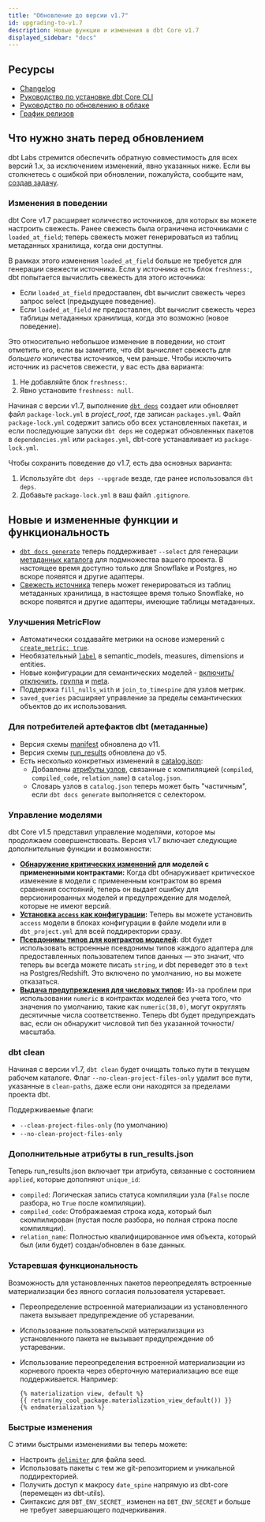 ```yaml
---
title: "Обновление до версии v1.7"
id: upgrading-to-v1.7
description: Новые функции и изменения в dbt Core v1.7
displayed_sidebar: "docs"
---
```


## Ресурсы

- [Changelog](https://github.com/dbt-labs/dbt-core/blob/1.7.latest/CHANGELOG.md)
- [Руководство по установке dbt Core CLI](/docs/core/installation-overview)
- [Руководство по обновлению в облаке](/docs/dbt-versions/upgrade-dbt-version-in-cloud)
- [График релизов](https://github.com/dbt-labs/dbt-core/issues/8260)

## Что нужно знать перед обновлением

dbt Labs стремится обеспечить обратную совместимость для всех версий 1.x, за исключением изменений, явно указанных ниже. Если вы столкнетесь с ошибкой при обновлении, пожалуйста, сообщите нам, [создав задачу](https://github.com/dbt-labs/dbt-core/issues/new).

### Изменения в поведении

dbt Core v1.7 расширяет количество источников, для которых вы можете настроить свежесть. Ранее свежесть была ограничена источниками с `loaded_at_field`; теперь свежесть может генерироваться из таблиц метаданных хранилища, когда они доступны.

В рамках этого изменения `loaded_at_field` больше не требуется для генерации свежести источника. Если у источника есть блок `freshness:`, dbt попытается вычислить свежесть для этого источника:
- Если `loaded_at_field` предоставлен, dbt вычислит свежесть через запрос select (предыдущее поведение).
- Если `loaded_at_field` _не_ предоставлен, dbt вычислит свежесть через таблицы метаданных хранилища, когда это возможно (новое поведение).

Это относительно небольшое изменение в поведении, но стоит отметить его, если вы заметите, что dbt вычисляет свежесть для _большего_ количества источников, чем раньше. Чтобы исключить источник из расчетов свежести, у вас есть два варианта:
1. Не добавляйте блок `freshness:`.
2. Явно установите `freshness: null`.

Начиная с версии v1.7, выполнение [`dbt deps`](/reference/commands/deps) создает или обновляет файл `package-lock.yml` в _project_root_, где записан `packages.yml`. Файл `package-lock.yml` содержит запись обо всех установленных пакетах, и если последующие запуски `dbt deps` не содержат обновленных пакетов в `dependencies.yml` или `packages.yml`, dbt-core устанавливает из `package-lock.yml`.

Чтобы сохранить поведение до v1.7, есть два основных варианта:
1. Используйте `dbt deps --upgrade` везде, где ранее использовался `dbt deps`.
2. Добавьте `package-lock.yml` в ваш файл `.gitignore`.

## Новые и измененные функции и функциональность

- [`dbt docs generate`](/reference/commands/cmd-docs) теперь поддерживает `--select` для генерации [метаданных каталога](/reference/artifacts/catalog-json) для подмножества вашего проекта. В настоящее время доступно только для Snowflake и Postgres, но вскоре появятся и другие адаптеры.
- [Свежесть источника](/docs/deploy/source-freshness) теперь может генерироваться из таблиц метаданных хранилища, в настоящее время только Snowflake, но вскоре появятся и другие адаптеры, имеющие таблицы метаданных.

### Улучшения MetricFlow

- Автоматически создавайте метрики на основе измерений с [`create_metric: true`](/docs/build/semantic-models).
- Необязательный [`label`](/docs/build/semantic-models) в semantic_models, measures, dimensions и entities.
- Новые конфигурации для семантических моделей - [включить/отключить](/reference/resource-configs/enabled), [группа](/reference/resource-configs/group) и [meta](/reference/resource-configs/meta).
- Поддержка `fill_nulls_with` и `join_to_timespine` для узлов метрик.
- `saved_queries` расширяет управление за пределы семантических объектов до их использования.

### Для потребителей артефактов dbt (метаданные)

- Версия схемы [manifest](/reference/artifacts/manifest-json) обновлена до v11.
- Версия схемы [run_results](/reference/artifacts/run-results-json) обновлена до v5.
- Есть несколько конкретных изменений в [catalog.json](/reference/artifacts/catalog-json):
    - Добавлены [атрибуты узлов](/reference/artifacts/run-results-json), связанные с компиляцией (`compiled`, `compiled_code`, `relation_name`) в `catalog.json`.
    - Словарь узлов в `catalog.json` теперь может быть "частичным", если `dbt docs generate` выполняется с селектором.

### Управление моделями

dbt Core v1.5 представил управление моделями, которое мы продолжаем совершенствовать. Версия v1.7 включает следующие дополнительные функции и возможности:

- **[Обнаружение критических изменений](/reference/resource-properties/versions#detecting-breaking-changes) для моделей с примененными контрактами:** Когда dbt обнаруживает критическое изменение в модели с примененным контрактом во время сравнения состояний, теперь он выдает ошибку для версионированных моделей и предупреждение для моделей, которые не имеют версий.
- **[Установка `access` как конфигурации](/reference/resource-configs/access):** Теперь вы можете установить `access` модели в блоках конфигурации в файле модели или в `dbt_project.yml` для всей поддиректории сразу.
- **[Псевдонимы типов для контрактов моделей](/reference/resource-configs/contract):** dbt будет использовать встроенные псевдонимы типов каждого адаптера для предоставленных пользователем типов данных — это значит, что теперь вы всегда можете писать `string`, и dbt переведет это в `text` на Postgres/Redshift. Это включено по умолчанию, но вы можете отказаться.
- **[Выдача предупреждения для числовых типов](/reference/resource-configs/contract):** Из-за проблем при использовании `numeric` в контрактах моделей без учета того, что значения по умолчанию, такие как `numeric(38,0)`, могут округлять десятичные числа соответственно. Теперь dbt будет предупреждать вас, если он обнаружит числовой тип без указанной точности/масштаба.

### dbt clean

Начиная с версии v1.7, `dbt clean` будет очищать только пути в текущем рабочем каталоге. Флаг `--no-clean-project-files-only` удалит все пути, указанные в `clean-paths`, даже если они находятся за пределами проекта dbt.

Поддерживаемые флаги:
-  `--clean-project-files-only` (по умолчанию)
-  `--no-clean-project-files-only`

### Дополнительные атрибуты в run_results.json

Теперь run_results.json включает три атрибута, связанные с состоянием `applied`, которые дополняют `unique_id`:

- `compiled`: Логическая запись статуса компиляции узла (`False` после разбора, но `True` после компиляции).
- `compiled_code`: Отображаемая строка кода, который был скомпилирован (пустая после разбора, но полная строка после компиляции).
- `relation_name`: Полностью квалифицированное имя объекта, который был (или будет) создан/обновлен в базе данных.

### Устаревшая функциональность

Возможность для установленных пакетов переопределять встроенные материализации без явного согласия пользователя устаревает.

- Переопределение встроенной материализации из установленного пакета вызывает предупреждение об устаревании.
- Использование пользовательской материализации из установленного пакета не вызывает предупреждение об устаревании.
- Использование переопределения встроенной материализации из корневого проекта через оберточную материализацию все еще поддерживается. Например:

  ```
  {% materialization view, default %}
  {{ return(my_cool_package.materialization_view_default()) }}
  {% endmaterialization %}
  ```

### Быстрые изменения

С этими быстрыми изменениями вы теперь можете:
- Настроить [`delimiter`](/reference/resource-configs/delimiter) для файла seed.
- Использовать пакеты с тем же git-репозиторием и уникальной поддиректорией.
- Получить доступ к макросу `date_spine` напрямую из dbt-core (перемещен из dbt-utils).
- Синтаксис для `DBT_ENV_SECRET_` изменен на `DBT_ENV_SECRET` и больше не требует завершающего подчеркивания.